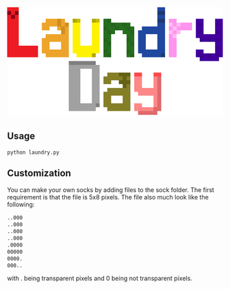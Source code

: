 <h1 align="center">
    <img src="https://github.com/rgmfn/LaundryDay/blob/master/art/logo.png" alt="Laundry Day">
</h1>

Usage
-----
```
python laundry.py
```

Customization
-------------

You can make your own socks by adding files to the sock folder. The first requirement is that the file is 5x8 pixels. The file also much look like the following:

```
..000
..000
..000
..000
.0000
00000
0000.
000..
```

with . being transparent pixels and 0 being not transparent pixels.
